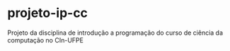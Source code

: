 # projeto-ip-cc
Projeto da disciplina de introdução a programação do curso de ciência da computação no CIn-UFPE
